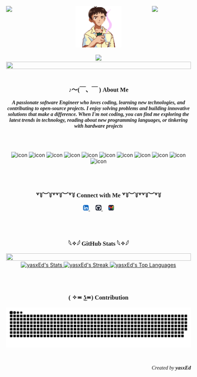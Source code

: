 <div align="center">
    <img align="left" src="https://media3.giphy.com/media/HQp9pMIlKV6zQiBlBi/giphy.gif?cid=6c09b952erryymeydgktb979waq24m3symwhw7athn6w1qq7&ep=v1_internal_gif_by_id&rid=giphy.gif&ct=s" width="21%" style="display:inline;">
    <img align="right" src="https://media3.giphy.com/media/HQp9pMIlKV6zQiBlBi/giphy.gif?cid=6c09b952erryymeydgktb979waq24m3symwhw7athn6w1qq7&ep=v1_internal_gif_by_id&rid=giphy.gif&ct=s" width="21%" style="display:inline;">
    <img src="9429524d-18a3-4f17-b092-ae35c4682ac4_8c92ae4d-1e66-4d3d-8eea-0c71c39696ff.gif" alt="Welcome GIF" width="25%">
    <br><br>
    <img src="https://readme-typing-svg.herokuapp.com/?font=Poppins&size=35&center=true&vCenter=true&width=500&height=70&duration=4000&lines=Hi+There!+👋;+I'm+yasxEd!;" />
    <img src="https://i.imgur.com/dBaSKWF.gif" height="20" width="100%">
</div>

<br/>
<h3 align="center" style="font-family: Poppins;">♪～(￣、￣ ) About Me</h3>
<p align="center" style="font-family: Poppins;"><em><b>A passionate software Engineer  who loves coding, learning new technologies, and contributing to open-source projects. I enjoy solving problems and building innovative solutions that make a difference. When I'm not coding, you can find me exploring the latest trends in technology, reading about new programming languages, or tinkering with hardware projects</b></em></p>

<br><br>

<div align="center">
  <img src="https://techstack-generator.vercel.app/java-icon.svg" alt="icon" width="50" height="50" />
  <img src="https://techstack-generator.vercel.app/python-icon.svg" alt="icon" width="50" height="50" />
  <img src="https://techstack-generator.vercel.app/ts-icon.svg" alt="icon" width="50" height="50" />
  <img src="https://techstack-generator.vercel.app/js-icon.svg" alt="icon"width="50" height="50" />
  <img src="https://techstack-generator.vercel.app/react-icon.svg" alt="icon" width="50" height="50" />
  <img src="https://techstack-generator.vercel.app/mysql-icon.svg" alt="icon" width="50" height="50" />
  <img src="https://techstack-generator.vercel.app/aws-icon.svg" alt="icon" width="50" height="50" />
  <img src="https://techstack-generator.vercel.app/github-icon.svg" alt="icon" width="50" height="50" />
  <img src="https://techstack-generator.vercel.app/prettier-icon.svg" alt="icon" width="50" height="50" />
  <img src="https://techstack-generator.vercel.app/restapi-icon.svg" alt="icon" width="50" height="50" />
  <img src="https://techstack-generator.vercel.app/graphql-icon.svg" alt="icon" width="50" height="50" />
</div>

<br><br>

<h3 align="center" style="font-family: Poppins;">꒷꒦︶꒦꒷꒷꒦︶꒷꒦  Connect with Me  ꒷꒦︶꒦꒷꒷꒦︶꒷꒦</h3>
<p align="center">
    <a href="https://www.linkedin.com/in/">
        <img src="https://raw.githubusercontent.com/tandpfun/skill-icons/65dea6c4eaca7da319e552c09f4cf5a9a8dab2c8/icons/LinkedIn.svg" width="3%" alt="LinkedIn"/>
    </a>
        &nbsp;&nbsp;&nbsp;
    <a href="https://github.com/yasxEd">
        <img src="https://raw.githubusercontent.com/tandpfun/skill-icons/65dea6c4eaca7da319e552c09f4cf5a9a8dab2c8/icons/Github-Dark.svg" width="3% alt="GitHub"/>
    </a>
        &nbsp;&nbsp;&nbsp;
    <a href="mailto:">
        <img src="https://raw.githubusercontent.com/tandpfun/skill-icons/65dea6c4eaca7da319e552c09f4cf5a9a8dab2c8/icons/Gmail-Dark.svg" width="3% alt="Email"/>
    </a>
</p>

<br><br>
<h3 align="center" style="font-family: Poppins;">𓆩✧︎𓆪 GitHub Stats 𓆩✧︎𓆪</h3>
<img src="https://i.imgur.com/dBaSKWF.gif" height="20" width="100%">
<div align="center">
    <a href="https://github-readme-stats.vercel.app">
        <img src="https://github-readme-stats.vercel.app/api?username=yasxEd&theme=dark&show_icons=true&hide_border=true&count_private=true" alt="yasxEd's Stats" height="130"/>
    </a>
    <a href="https://github-readme-streak-stats.herokuapp.com">
        <img src="https://github-readme-streak-stats.herokuapp.com/?user=yasxEd&theme=dark&hide_border=true" alt="yasxEd's Streak" height="130"/>
    </a>
    <a href="https://github-readme-stats.vercel.app/api/top-langs/?username=yasxEd&theme=dark&show_icons=true&hide_border=true&layout=compact">
        <img src="https://github-readme-stats.vercel.app/api/top-langs/?username=yasxEd&theme=dark&show_icons=true&hide_border=true&layout=compact" alt="yasxEd's Top Languages" height="130"/>
    </a>
</div>

<br><br>

<h3 align="center" style="font-family: Poppins;">( ✧≖ ͜ʖ≖) Contribution </h3>
<p align="center">
  <img src="https://github.com/yasxEd/yasxEd/blob/output/github-snake-dark.svg" alt="snake gif">
</p>

<br>
<p align="right" style="font-family: Poppins;"><em>Created by <b>yasxEd</b></em></p>
